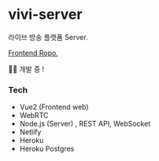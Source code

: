 # vivi-server

라이브 방송 플랫폼 Server.

[Frontend Ropo.](https://github.com/Choi-Seunghwan/vivi-frontend)

👨‍💻 개발 중 !

### Tech

- Vue2 (Frontend web)
- WebRTC
- Node.js (Server) , REST API, WebSocket
- Netlify
- Heroku
- Heroku Postgres
